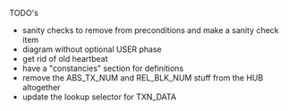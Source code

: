 TODO's
- sanity checks to remove from preconditions and make a sanity check item
- diagram without optional USER phase
- get rid of old heartbeat
- have a "constancies" section for definitions
- remove the ABS_TX_NUM and REL_BLK_NUM stuff from the HUB altogether
- update the lookup selector for TXN_DATA
